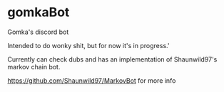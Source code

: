 # gomkaBot
Gomka's discord bot

Intended to do wonky shit, but for now it's in progress.'

Currently can check dubs and has an implementation of Shaunwild97's markov chain bot.

https://github.com/Shaunwild97/MarkovBot for more info
